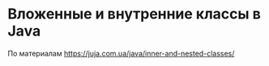 # Вложенные и внутренние классы в Java
По материалам https://juja.com.ua/java/inner-and-nested-classes/